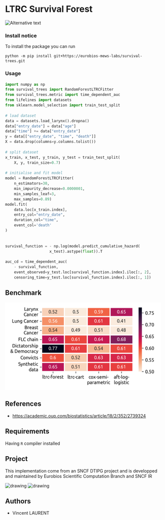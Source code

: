 # LTRC Survival Forest

<img src="https://img.shields.io/github/languages/code-size/eurobios-scb/survival-trees" alt="Alternative text" />

### Install notice

To install the package you can run

```shell
python -m pip install git+https://eurobios-mews-labs/survival-trees.git
```


### Usage

```python
import numpy as np
from survival_trees import RandomForestLTRCFitter
from survival_trees.metric import time_dependent_auc
from lifelines import datasets
from sklearn.model_selection import train_test_split

# load dataset
data = datasets.load_larynx().dropna()
data["entry_date"] = data["age"]
data["time"] += data["entry_date"]
y = data[["entry_date", "time", "death"]]
X = data.drop(columns=y.columns.tolist())

# split dataset    
x_train, x_test, y_train, y_test = train_test_split(
    X, y, train_size=0.7)

# initialise and fit model    
model = RandomForestLTRCFitter(
    n_estimators=30,
    min_impurity_decrease=0.0000001,
    min_samples_leaf=3,
    max_samples=0.89)
model.fit(
    data.loc[x_train.index],
    entry_col="entry_date",
    duration_col="time",
    event_col='death'
)


survival_function = - np.log(model.predict_cumulative_hazard(
                    x_test).astype(float)).T

auc_cd = time_dependent_auc(
    - survival_function, 
    event_observed=y_test.loc[survival_function.index].iloc[:, 2],
    censoring_time=y_test.loc[survival_function.index].iloc[:, 1])

```


## Benchmark

![benchmark](public/benchmark.png)

## References

* https://academic.oup.com/biostatistics/article/18/2/352/2739324

## Requirements

Having `R` compiler installed

## Project

This implementation come from an SNCF DTIPG project and is developped and maintained by Eurobios Scientific Computation
Branch and SNCF IR

<img src="https://www.sncf.com/themes/contrib/sncf_theme/images/logo-sncf.svg?v=3102549095" alt="drawing" width="100"/>

<img src="https://www.mews-partners.com/wp-content/uploads/2021/09/Eurobios-Mews-Labs-logo-768x274.png.webp" alt="drawing" width="175"/>

## Authors

- Vincent LAURENT 
